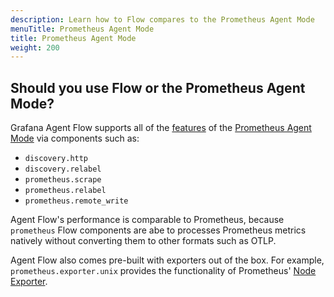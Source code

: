 ```yaml
---
description: Learn how to Flow compares to the Prometheus Agent Mode
menuTitle: Prometheus Agent Mode
title: Prometheus Agent Mode
weight: 200
---
```


## Should you use Flow or the Prometheus Agent Mode?

Grafana Agent Flow supports all of the [features][prom-agent-mode-blog] of the [Prometheus Agent Mode][prom-agent-mode-flag] via components such as:
* `discovery.http`
* `discovery.relabel`
* `prometheus.scrape`
* `prometheus.relabel`
* `prometheus.remote_write`

Agent Flow's performance is comparable to Prometheus, because `prometheus` Flow components are abe 
to processes Prometheus metrics natively without converting them to other formats such as OTLP.

Agent Flow also comes pre-built with exporters out of the box. For example, `prometheus.exporter.unix` 
provides the functionality of Prometheus' [Node Exporter][node-exporter].

[prom-agent-mode-flag]: https://prometheus.io/docs/prometheus/latest/feature_flags/#prometheus-agent
[prom-agent-mode-blog]: https://prometheus.io/blog/2021/11/16/agent/
[node-exporter]: https://github.com/prometheus/node_exporter